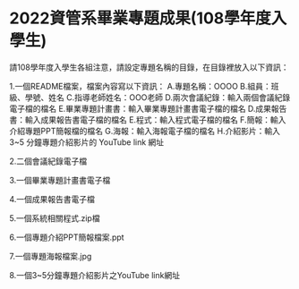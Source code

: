 # 2022資管系畢業專題成果(108學年度入學生)
請108學年度入學生各組注意，請設定專題名稱的目錄，在目錄裡放入以下資訊：

1.一個README檔案，檔案內容寫以下資訊： A.專題名稱：OOOO B.組員：班級、學號、姓名 C.指導老師姓名：OOO老師 D.兩次會議紀錄：輸入兩個會議紀錄電子檔的檔名 E.畢業專題計畫書：輸入畢業專題計畫書電子檔的檔名 D.成果報告書：輸入成果報告書電子檔的檔名 E.程式：輸入程式電子檔的檔名 F.簡報：輸入介紹專題PPT簡報檔的檔名 G.海報：輸入海報電子檔的檔名 H.介紹影片：輸入3~5 分鐘專題介紹影片的 YouTube link 網址

2.二個會議紀錄電子檔

3.一個畢業專題計畫書電子檔

4.一個成果報告書電子檔

5.一個系統相關程式.zip檔

6.一個專題介紹PPT簡報檔案.ppt

7.一個專題海報檔案.jpg

8.一個3~5分鐘專題介紹影片之YouTube link網址
